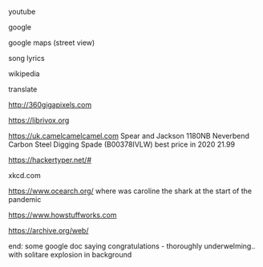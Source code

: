 youtube

google

google maps (street view)

song lyrics

wikipedia

translate

http://360gigapixels.com

https://librivox.org

https://uk.camelcamelcamel.com
Spear and Jackson 1180NB Neverbend Carbon Steel Digging Spade (B00378IVLW)
best price in 2020 21.99

https://hackertyper.net/#


xkcd.com

https://www.ocearch.org/
where was caroline the shark at the start of the pandemic

https://www.howstuffworks.com


https://archive.org/web/

end: some google doc saying congratulations - thoroughly underwelming.. with solitare explosion in background
